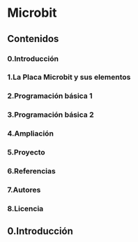 # Microbit

## Contenidos
### 0.Introducción
### 1.La Placa Microbit y sus elementos
### 2.Programación básica 1
### 3.Programación básica 2
### 4.Ampliación
### 5.Proyecto
### 6.Referencias
### 7.Autores
### 8.Licencia

## 0.Introducción
